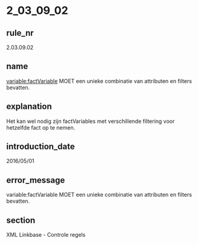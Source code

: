 # 2_03_09_02

## rule_nr
2.03.09.02

## name
<variable:factVariable> MOET een unieke combinatie van attributen en filters bevatten.

## explanation
Het kan wel nodig zijn factVariables met verschillende filtering voor hetzelfde fact op te nemen.

## introduction_date
2016/05/01

## error_message
variable:factVariable MOET een unieke combinatie van attributen en filters bevatten.

## section
XML Linkbase - Controle regels

